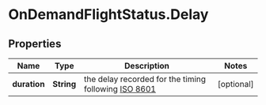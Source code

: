 # OnDemandFlightStatus.Delay

## Properties

Name | Type | Description | Notes
------------ | ------------- | ------------- | -------------
**duration** | **String** | the delay recorded for the timing following [ISO 8601](https://en.wikipedia.org/wiki/ISO_8601#Durations) | [optional] 


